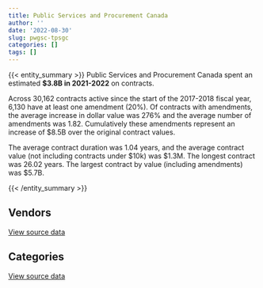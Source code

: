 ```yaml
---
title: Public Services and Procurement Canada
author: ''
date: '2022-08-30'
slug: pwgsc-tpsgc
categories: []
tags: []
---
```


<script src="/rmarkdown-libs/htmlwidgets/htmlwidgets.js"></script>
<link href="/rmarkdown-libs/datatables-css/datatables-crosstalk.css" rel="stylesheet" />
<script src="/rmarkdown-libs/datatables-binding/datatables.js"></script>
<script src="/rmarkdown-libs/jquery/jquery-3.6.0.min.js"></script>
<link href="/rmarkdown-libs/dt-core-bootstrap/css/dataTables.bootstrap.min.css" rel="stylesheet" />
<link href="/rmarkdown-libs/dt-core-bootstrap/css/dataTables.bootstrap.extra.css" rel="stylesheet" />
<script src="/rmarkdown-libs/dt-core-bootstrap/js/jquery.dataTables.min.js"></script>
<script src="/rmarkdown-libs/dt-core-bootstrap/js/dataTables.bootstrap.min.js"></script>
<link href="/rmarkdown-libs/crosstalk/css/crosstalk.min.css" rel="stylesheet" />
<script src="/rmarkdown-libs/crosstalk/js/crosstalk.min.js"></script>
<script src="/rmarkdown-libs/htmlwidgets/htmlwidgets.js"></script>
<link href="/rmarkdown-libs/datatables-css/datatables-crosstalk.css" rel="stylesheet" />
<script src="/rmarkdown-libs/datatables-binding/datatables.js"></script>
<script src="/rmarkdown-libs/jquery/jquery-3.6.0.min.js"></script>
<link href="/rmarkdown-libs/dt-core-bootstrap/css/dataTables.bootstrap.min.css" rel="stylesheet" />
<link href="/rmarkdown-libs/dt-core-bootstrap/css/dataTables.bootstrap.extra.css" rel="stylesheet" />
<script src="/rmarkdown-libs/dt-core-bootstrap/js/jquery.dataTables.min.js"></script>
<script src="/rmarkdown-libs/dt-core-bootstrap/js/dataTables.bootstrap.min.js"></script>
<link href="/rmarkdown-libs/crosstalk/css/crosstalk.min.css" rel="stylesheet" />
<script src="/rmarkdown-libs/crosstalk/js/crosstalk.min.js"></script>

{{< entity_summary >}}
Public Services and Procurement Canada spent an estimated **\$3.8B in 2021-2022** on contracts.

Across 30,162 contracts active since the start of the 2017-2018 fiscal year, 6,130 have at least one amendment (20%). Of contracts with amendments, the average increase in dollar value was 276% and the average number of amendments was 1.82. Cumulatively these amendments represent an increase of \$8.5B over the original contract values.

The average contract duration was 1.04 years, and the average contract value (not including contracts under \$10k) was \$1.3M. The longest contract was 26.02 years. The largest contract by value (including amendments) was \$5.7B.

{{< /entity_summary >}}

## Vendors

<div id="htmlwidget-1" style="width:100%;height:auto;" class="datatables html-widget"></div>
<script type="application/json" data-for="htmlwidget-1">{"x":{"style":"bootstrap","filter":"none","vertical":false,"data":[["<a href=\"/vendors/10647802_canada/\">10647802 CANADA<\/a>","<a href=\"/vendors/1320376_ontario/\">1320376 ONTARIO<\/a>","<a href=\"/vendors/1x1_architecture/\">1X1 ARCHITECTURE<\/a>","<a href=\"/vendors/2220742_ontario/\">2220742 ONTARIO<\/a>","<a href=\"/vendors/3469051_canada/\">3469051 CANADA<\/a>","<a href=\"/vendors/3d_datacomm/\">3D DATACOMM<\/a>","<a href=\"/vendors/4083261_canada/\">4083261 CANADA<\/a>","<a href=\"/vendors/4plan_consulting/\">4PLAN CONSULTING<\/a>","<a href=\"/vendors/529040_ontario_and_880382/\">529040 ONTARIO AND 880382<\/a>","<a href=\"/vendors/6834973_canada/\">6834973 CANADA<\/a>","<a href=\"/vendors/7305516_canada/\">7305516 CANADA<\/a>","<a href=\"/vendors/736902_ontario/\">736902 ONTARIO<\/a>","<a href=\"/vendors/73719_newfoundland_labrador/\">73719 NEWFOUNDLAND LABRADOR<\/a>","<a href=\"/vendors/851791_nwt/\">851791 NWT<\/a>","<a href=\"/vendors/9006_9311_quebec/\">9006 9311 QUEBEC<\/a>","<a href=\"/vendors/9168516_canada/\">9168516 CANADA<\/a>","<a href=\"/vendors/9275_0181_quebec/\">9275 0181 QUEBEC<\/a>","<a href=\"/vendors/a_c_l_construction/\">A C L CONSTRUCTION<\/a>","<a href=\"/vendors/a_hundred_answers/\">A HUNDRED ANSWERS<\/a>","<a href=\"/vendors/abb/\">ABB<\/a>","<a href=\"/vendors/abco_maintenance_systems/\">ABCO MAINTENANCE SYSTEMS<\/a>","<a href=\"/vendors/acadian_dredging/\">ACADIAN DREDGING<\/a>","<a href=\"/vendors/acart_communications/\">ACART COMMUNICATIONS<\/a>","<a href=\"/vendors/accenture/\">ACCENTURE<\/a>","<a href=\"/vendors/acklands_grainger/\">ACKLANDS GRAINGER<\/a>","<a href=\"/vendors/acme_future_security_controls/\">ACME FUTURE SECURITY CONTROLS<\/a>","<a href=\"/vendors/acosys_consulting_services/\">ACOSYS CONSULTING SERVICES<\/a>","<a href=\"/vendors/action_personnel_of_ottawa_hull/\">ACTION PERSONNEL OF OTTAWA HULL<\/a>","<a href=\"/vendors/adga_group/\">ADGA GROUP<\/a>","<a href=\"/vendors/adp_canada/\">ADP CANADA<\/a>","<a href=\"/vendors/advanced_business_interiors/\">ADVANCED BUSINESS INTERIORS<\/a>","<a href=\"/vendors/advanced_chippewa_technologies/\">ADVANCED CHIPPEWA TECHNOLOGIES<\/a>","<a href=\"/vendors/aecom/\">AECOM<\/a>","<a href=\"/vendors/afc_industries/\">AFC INDUSTRIES<\/a>","<a href=\"/vendors/afn_engineering/\">AFN ENGINEERING<\/a>","<a href=\"/vendors/ainsworth/\">AINSWORTH<\/a>","<a href=\"/vendors/air_inuit/\">AIR INUIT<\/a>","<a href=\"/vendors/air_tindi/\">AIR TINDI<\/a>","<a href=\"/vendors/alcaide_webster_architects/\">ALCAIDE WEBSTER ARCHITECTS<\/a>","<a href=\"/vendors/alliance_energy/\">ALLIANCE ENERGY<\/a>","<a href=\"/vendors/alliance_engineering_construction/\">ALLIANCE ENGINEERING CONSTRUCTION<\/a>","<a href=\"/vendors/allied_paving/\">ALLIED PAVING<\/a>","<a href=\"/vendors/als_canada/\">ALS CANADA<\/a>","<a href=\"/vendors/altis_human_resources/\">ALTIS HUMAN RESOURCES<\/a>","<a href=\"/vendors/alva_construction/\">ALVA CONSTRUCTION<\/a>","<a href=\"/vendors/amec_foster_wheeler_americas/\">AMEC FOSTER WHEELER AMERICAS<\/a>","<a href=\"/vendors/ameresco_canada/\">AMERESCO CANADA<\/a>","<a href=\"/vendors/amex_bank_of_canada/\">AMEX BANK OF CANADA<\/a>","<a href=\"/vendors/anchor_qea/\">ANCHOR QEA<\/a>","<a href=\"/vendors/anixter/\">ANIXTER<\/a>","<a href=\"/vendors/aon_reed_stenhouse/\">AON REED STENHOUSE<\/a>","<a href=\"/vendors/applied_electonics/\">APPLIED ELECTONICS<\/a>","<a href=\"/vendors/arcadis_canada/\">ARCADIS CANADA<\/a>","<a href=\"/vendors/architecture_49/\">ARCHITECTURE 49<\/a>","<a href=\"/vendors/architecture_evoq/\">ARCHITECTURE EVOQ<\/a>","<a href=\"/vendors/arctic_canada_construction/\">ARCTIC CANADA CONSTRUCTION<\/a>","<a href=\"/vendors/ari_financial_services/\">ARI FINANCIAL SERVICES<\/a>","<a href=\"/vendors/artemp_personnel_services/\">ARTEMP PERSONNEL SERVICES<\/a>","<a href=\"/vendors/asbex/\">ASBEX<\/a>","<a href=\"/vendors/asokan_business_interiors/\">ASOKAN BUSINESS INTERIORS<\/a>","<a href=\"/vendors/associated_engineering/\">ASSOCIATED ENGINEERING<\/a>","<a href=\"/vendors/atco/\">ATCO<\/a>","<a href=\"/vendors/atlantic_business_interiors/\">ATLANTIC BUSINESS INTERIORS<\/a>","<a href=\"/vendors/atlantic_road_construction_and_paving/\">ATLANTIC ROAD CONSTRUCTION AND PAVING<\/a>","<a href=\"/vendors/atlantic_towing/\">ATLANTIC TOWING<\/a>","<a href=\"/vendors/atlantica_mechanical_contractors/\">ATLANTICA MECHANICAL CONTRACTORS<\/a>","<a href=\"/vendors/atwill_morin/\">ATWILL MORIN<\/a>","<a href=\"/vendors/av_tech/\">AV TECH<\/a>","<a href=\"/vendors/avi_spl_canada/\">AVI SPL CANADA<\/a>","<a href=\"/vendors/avondale_construction/\">AVONDALE CONSTRUCTION<\/a>","<a href=\"/vendors/azimuth_consulting_group/\">AZIMUTH CONSULTING GROUP<\/a>","<a href=\"/vendors/b_r_enterprises/\">B R ENTERPRISES<\/a>","<a href=\"/vendors/b_t_l_construction/\">B T L CONSTRUCTION<\/a>","<a href=\"/vendors/baja_construction_canada/\">BAJA CONSTRUCTION CANADA<\/a>","<a href=\"/vendors/balodis/\">BALODIS<\/a>","<a href=\"/vendors/banctec_canada/\">BANCTEC CANADA<\/a>","<a href=\"/vendors/bargreen_ellingson/\">BARGREEN ELLINGSON<\/a>","<a href=\"/vendors/bay_construction_management/\">BAY CONSTRUCTION MANAGEMENT<\/a>","<a href=\"/vendors/bayshore_healthcare/\">BAYSHORE HEALTHCARE<\/a>","<a href=\"/vendors/bdo_canada/\">BDO CANADA<\/a>","<a href=\"/vendors/bell_and_howell_canada/\">BELL AND HOWELL CANADA<\/a>","<a href=\"/vendors/bell_canada/\">BELL CANADA<\/a>","<a href=\"/vendors/bergevin_electrical_contracting/\">BERGEVIN ELECTRICAL CONTRACTING<\/a>","<a href=\"/vendors/bervin_construction/\">BERVIN CONSTRUCTION<\/a>","<a href=\"/vendors/best_service_pros/\">BEST SERVICE PROS<\/a>","<a href=\"/vendors/bgla/\">BGLA<\/a>","<a href=\"/vendors/bird_construction_company/\">BIRD CONSTRUCTION COMPANY<\/a>","<a href=\"/vendors/bisson_fortin_architecture/\">BISSON FORTIN ARCHITECTURE<\/a>","<a href=\"/vendors/black_mcdonald/\">BLACK MCDONALD<\/a>","<a href=\"/vendors/blackberry/\">BLACKBERRY<\/a>","<a href=\"/vendors/bluedot/\">BLUEDOT<\/a>","<a href=\"/vendors/blumetric_environmental/\">BLUMETRIC ENVIRONMENTAL<\/a>","<a href=\"/vendors/boless/\">BOLESS<\/a>","<a href=\"/vendors/bouthillette_parizeau/\">BOUTHILLETTE PARIZEAU<\/a>","<a href=\"/vendors/boyd_moving_storage/\">BOYD MOVING STORAGE<\/a>","<a href=\"/vendors/brandt_tractor/\">BRANDT TRACTOR<\/a>","<a href=\"/vendors/brawn_construction/\">BRAWN CONSTRUCTION<\/a>","<a href=\"/vendors/briquetal/\">BRIQUETAL<\/a>","<a href=\"/vendors/britton_electrique/\">BRITTON ELECTRIQUE<\/a>","<a href=\"/vendors/brookfield_asset_management/\">BROOKFIELD ASSET MANAGEMENT<\/a>","<a href=\"/vendors/brookfield_global_integrated_solutions/\">BROOKFIELD GLOBAL INTEGRATED SOLUTIONS<\/a>","<a href=\"/vendors/budgell_s_equipment_rentals/\">BUDGELL S EQUIPMENT RENTALS<\/a>","<a href=\"/vendors/bureau_veritas/\">BUREAU VERITAS<\/a>","<a href=\"/vendors/buttcon/\">BUTTCON<\/a>","<a href=\"/vendors/ca/\">CA<\/a>","<a href=\"/vendors/cae/\">CAE<\/a>","<a href=\"/vendors/calian/\">CALIAN<\/a>","<a href=\"/vendors/caltrio_company/\">CALTRIO COMPANY<\/a>","<a href=\"/vendors/campbell_scientific_canada/\">CAMPBELL SCIENTIFIC CANADA<\/a>","<a href=\"/vendors/can_am_platforms_construction/\">CAN AM PLATFORMS CONSTRUCTION<\/a>","<a href=\"/vendors/canada_post/\">CANADA POST<\/a>","<a href=\"/vendors/canadian_corps_of_commissionaires/\">CANADIAN CORPS OF COMMISSIONAIRES<\/a>","<a href=\"/vendors/canadian_helicopters/\">CANADIAN HELICOPTERS<\/a>","<a href=\"/vendors/canadian_leaseback/\">CANADIAN LEASEBACK<\/a>","<a href=\"/vendors/canadian_standards_association/\">CANADIAN STANDARDS ASSOCIATION<\/a>","<a href=\"/vendors/canadyne_technologies/\">CANADYNE TECHNOLOGIES<\/a>","<a href=\"/vendors/canmec/\">CANMEC<\/a>","<a href=\"/vendors/canon/\">CANON<\/a>","<a href=\"/vendors/cansel_survey_equipment/\">CANSEL SURVEY EQUIPMENT<\/a>","<a href=\"/vendors/carahsoft_technology/\">CARAHSOFT TECHNOLOGY<\/a>","<a href=\"/vendors/carleton_electric/\">CARLETON ELECTRIC<\/a>","<a href=\"/vendors/carleton_university/\">CARLETON UNIVERSITY<\/a>","<a href=\"/vendors/carmichael_engineering/\">CARMICHAEL ENGINEERING<\/a>","<a href=\"/vendors/cbci_telecom/\">CBCI TELECOM<\/a>","<a href=\"/vendors/cbcl/\">CBCL<\/a>","<a href=\"/vendors/cbre/\">CBRE<\/a>","<a href=\"/vendors/ccr_construction/\">CCR CONSTRUCTION<\/a>","<a href=\"/vendors/cdw_canada/\">CDW CANADA<\/a>","<a href=\"/vendors/celeb_construction/\">CELEB CONSTRUCTION<\/a>","<a href=\"/vendors/cgi/\">CGI<\/a>","<a href=\"/vendors/ch2m_hill_canada/\">CH2M HILL CANADA<\/a>","<a href=\"/vendors/chandos_construction/\">CHANDOS CONSTRUCTION<\/a>","<a href=\"/vendors/charron_human_resources/\">CHARRON HUMAN RESOURCES<\/a>","<a href=\"/vendors/chubb_edwards/\">CHUBB EDWARDS<\/a>","<a href=\"/vendors/cima/\">CIMA<\/a>","<a href=\"/vendors/cision_canada/\">CISION CANADA<\/a>","<a href=\"/vendors/cistel_technology/\">CISTEL TECHNOLOGY<\/a>","<a href=\"/vendors/cleanmatters_janitorial_services/\">CLEANMATTERS JANITORIAL SERVICES<\/a>","<a href=\"/vendors/clearwater_structures/\">CLEARWATER STRUCTURES<\/a>","<a href=\"/vendors/closereach/\">CLOSEREACH<\/a>","<a href=\"/vendors/coady_construction_excavating/\">COADY CONSTRUCTION EXCAVATING<\/a>","<a href=\"/vendors/coastal_restoration_masonry/\">COASTAL RESTORATION MASONRY<\/a>","<a href=\"/vendors/cofomo/\">COFOMO<\/a>","<a href=\"/vendors/colliers_project_leaders/\">COLLIERS PROJECT LEADERS<\/a>","<a href=\"/vendors/compagnie_amplexor_canada/\">COMPAGNIE AMPLEXOR CANADA<\/a>","<a href=\"/vendors/compucom_canada/\">COMPUCOM CANADA<\/a>","<a href=\"/vendors/computershare_investor_services/\">COMPUTERSHARE INVESTOR SERVICES<\/a>","<a href=\"/vendors/con_pro_industries_canada/\">CON PRO INDUSTRIES CANADA<\/a>","<a href=\"/vendors/conexsys/\">CONEXSYS<\/a>","<a href=\"/vendors/conoscenti_technologies/\">CONOSCENTI TECHNOLOGIES<\/a>","<a href=\"/vendors/construction_blanchard_et/\">CONSTRUCTION BLANCHARD ET<\/a>","<a href=\"/vendors/construction_bugere/\">CONSTRUCTION BUGERE<\/a>","<a href=\"/vendors/construction_cote_fils/\">CONSTRUCTION COTE FILS<\/a>","<a href=\"/vendors/construction_cybco/\">CONSTRUCTION CYBCO<\/a>","<a href=\"/vendors/construction_demathieu_bard/\">CONSTRUCTION DEMATHIEU BARD<\/a>","<a href=\"/vendors/construction_deric/\">CONSTRUCTION DERIC<\/a>","<a href=\"/vendors/construction_simdev/\">CONSTRUCTION SIMDEV<\/a>","<a href=\"/vendors/construction_socam/\">CONSTRUCTION SOCAM<\/a>","<a href=\"/vendors/constructions_bsl/\">CONSTRUCTIONS BSL<\/a>","<a href=\"/vendors/contract_community/\">CONTRACT COMMUNITY<\/a>","<a href=\"/vendors/convergint_technologies/\">CONVERGINT TECHNOLOGIES<\/a>","<a href=\"/vendors/coradix_technology_consulting/\">CORADIX TECHNOLOGY CONSULTING<\/a>","<a href=\"/vendors/cossette_communications/\">COSSETTE COMMUNICATIONS<\/a>","<a href=\"/vendors/cougar_engineering_construction/\">COUGAR ENGINEERING CONSTRUCTION<\/a>","<a href=\"/vendors/cowi_north_america/\">COWI NORTH AMERICA<\/a>","<a href=\"/vendors/crandall_engineering/\">CRANDALL ENGINEERING<\/a>","<a href=\"/vendors/cruickshank_construction/\">CRUICKSHANK CONSTRUCTION<\/a>","<a href=\"/vendors/csdc_systems/\">CSDC SYSTEMS<\/a>","<a href=\"/vendors/cummins_canada/\">CUMMINS CANADA<\/a>","<a href=\"/vendors/cymi_canada/\">CYMI CANADA<\/a>","<a href=\"/vendors/d_doyle_installations/\">D DOYLE INSTALLATIONS<\/a>","<a href=\"/vendors/d_f_s/\">D F S<\/a>","<a href=\"/vendors/dasco_equipment/\">DASCO EQUIPMENT<\/a>","<a href=\"/vendors/david_s_laflamme_construction/\">DAVID S LAFLAMME CONSTRUCTION<\/a>","<a href=\"/vendors/de_angelis_construction/\">DE ANGELIS CONSTRUCTION<\/a>","<a href=\"/vendors/dean_construction_company/\">DEAN CONSTRUCTION COMPANY<\/a>","<a href=\"/vendors/defran/\">DEFRAN<\/a>","<a href=\"/vendors/delco_automation/\">DELCO AUTOMATION<\/a>","<a href=\"/vendors/dell_computer/\">DELL COMPUTER<\/a>","<a href=\"/vendors/deloitte_and_touche/\">DELOITTE AND TOUCHE<\/a>","<a href=\"/vendors/devlin_construction/\">DEVLIN CONSTRUCTION<\/a>","<a href=\"/vendors/dew_engineering/\">DEW ENGINEERING<\/a>","<a href=\"/vendors/dexter_construction/\">DEXTER CONSTRUCTION<\/a>","<a href=\"/vendors/dexterra/\">DEXTERRA<\/a>","<a href=\"/vendors/diamond_and_schmitt_architects/\">DIAMOND AND SCHMITT ARCHITECTS<\/a>","<a href=\"/vendors/dillon_consulting/\">DILLON CONSULTING<\/a>","<a href=\"/vendors/donna_cona/\">DONNA CONA<\/a>","<a href=\"/vendors/dragage_im/\">DRAGAGE IM<\/a>","<a href=\"/vendors/dragage_ocean_dsm/\">DRAGAGE OCEAN DSM<\/a>","<a href=\"/vendors/dss_marine/\">DSS MARINE<\/a>","<a href=\"/vendors/dst_consulting_engineers/\">DST CONSULTING ENGINEERS<\/a>","<a href=\"/vendors/dwp_solutions/\">DWP SOLUTIONS<\/a>","<a href=\"/vendors/dxb_project_management/\">DXB PROJECT MANAGEMENT<\/a>","<a href=\"/vendors/dynamic_construction/\">DYNAMIC CONSTRUCTION<\/a>","<a href=\"/vendors/e_d_brunet_et_associes_canada/\">E D BRUNET ET ASSOCIES CANADA<\/a>","<a href=\"/vendors/eastpoint_engineering/\">EASTPOINT ENGINEERING<\/a>","<a href=\"/vendors/eberhard_von_huene_associates/\">EBERHARD VON HUENE ASSOCIATES<\/a>","<a href=\"/vendors/ebsco_canada/\">EBSCO CANADA<\/a>","<a href=\"/vendors/eclipsys_solutions/\">ECLIPSYS SOLUTIONS<\/a>","<a href=\"/vendors/eco_technologies/\">ECO TECHNOLOGIES<\/a>","<a href=\"/vendors/ecole_de_langues_abce/\">ECOLE DE LANGUES ABCE<\/a>","<a href=\"/vendors/ecole_de_langues_la_cite/\">ECOLE DE LANGUES LA CITE<\/a>","<a href=\"/vendors/edward_collins_contracting/\">EDWARD COLLINS CONTRACTING<\/a>","<a href=\"/vendors/eiffage_innovative_canada/\">EIFFAGE INNOVATIVE CANADA<\/a>","<a href=\"/vendors/ekos_research_associates/\">EKOS RESEARCH ASSOCIATES<\/a>","<a href=\"/vendors/ellisdon/\">ELLISDON<\/a>","<a href=\"/vendors/emcon_services/\">EMCON SERVICES<\/a>","<a href=\"/vendors/emil_anderson_construction/\">EMIL ANDERSON CONSTRUCTION<\/a>","<a href=\"/vendors/emmons_mitchell_construction/\">EMMONS MITCHELL CONSTRUCTION<\/a>","<a href=\"/vendors/englobe/\">ENGLOBE<\/a>","<a href=\"/vendors/entreprise_de_construction_t_e_q/\">ENTREPRISE DE CONSTRUCTION T E Q<\/a>","<a href=\"/vendors/entrust/\">ENTRUST<\/a>","<a href=\"/vendors/ernst_young/\">ERNST YOUNG<\/a>","<a href=\"/vendors/esri/\">ESRI<\/a>","<a href=\"/vendors/eurovia_quebec_construction/\">EUROVIA QUEBEC CONSTRUCTION<\/a>","<a href=\"/vendors/evaluation_personnel_selection/\">EVALUATION PERSONNEL SELECTION<\/a>","<a href=\"/vendors/everest_construction_management/\">EVEREST CONSTRUCTION MANAGEMENT<\/a>","<a href=\"/vendors/evripos_janitorial_services/\">EVRIPOS JANITORIAL SERVICES<\/a>","<a href=\"/vendors/exact_legal_translations/\">EXACT LEGAL TRANSLATIONS<\/a>","<a href=\"/vendors/excavation_loiselle/\">EXCAVATION LOISELLE<\/a>","<a href=\"/vendors/excavation_rene_st_pierre_eng/\">EXCAVATION RENE ST PIERRE ENG<\/a>","<a href=\"/vendors/excel_human_resources/\">EXCEL HUMAN RESOURCES<\/a>","<a href=\"/vendors/exp_services/\">EXP SERVICES<\/a>","<a href=\"/vendors/facca/\">FACCA<\/a>","<a href=\"/vendors/factiva/\">FACTIVA<\/a>","<a href=\"/vendors/farmer_construction/\">FARMER CONSTRUCTION<\/a>","<a href=\"/vendors/fast_forward_french/\">FAST FORWARD FRENCH<\/a>","<a href=\"/vendors/fast_track_staffing/\">FAST TRACK STAFFING<\/a>","<a href=\"/vendors/fca_canada/\">FCA CANADA<\/a>","<a href=\"/vendors/felix_technology/\">FELIX TECHNOLOGY<\/a>","<a href=\"/vendors/fidelity_engineering_construction/\">FIDELITY ENGINEERING CONSTRUCTION<\/a>","<a href=\"/vendors/finning_international/\">FINNING INTERNATIONAL<\/a>","<a href=\"/vendors/floyd_s_construction/\">FLOYD S CONSTRUCTION<\/a>","<a href=\"/vendors/flynn_canada/\">FLYNN CANADA<\/a>","<a href=\"/vendors/fmc_professionals/\">FMC PROFESSIONALS<\/a>","<a href=\"/vendors/ford_motor_company/\">FORD MOTOR COMPANY<\/a>","<a href=\"/vendors/forrester_research/\">FORRESTER RESEARCH<\/a>","<a href=\"/vendors/fournier_construction_industrielle/\">FOURNIER CONSTRUCTION INDUSTRIELLE<\/a>","<a href=\"/vendors/francis_canada_truck_centre/\">FRANCIS CANADA TRUCK CENTRE<\/a>","<a href=\"/vendors/fraser_river_pile_dredge/\">FRASER RIVER PILE DREDGE<\/a>","<a href=\"/vendors/fundy_contractors/\">FUNDY CONTRACTORS<\/a>","<a href=\"/vendors/fvb_energy/\">FVB ENERGY<\/a>","<a href=\"/vendors/g_bird_holdings/\">G BIRD HOLDINGS<\/a>","<a href=\"/vendors/gabriela_oliveira/\">GABRIELA OLIVEIRA<\/a>","<a href=\"/vendors/gap_wireless/\">GAP WIRELESS<\/a>","<a href=\"/vendors/gartner/\">GARTNER<\/a>","<a href=\"/vendors/gat_intl_localization_services/\">GAT INTL LOCALIZATION SERVICES<\/a>","<a href=\"/vendors/gatestone/\">GATESTONE<\/a>","<a href=\"/vendors/gateway_mechanical_services/\">GATEWAY MECHANICAL SERVICES<\/a>","<a href=\"/vendors/gaudette_s_transit_mix/\">GAUDETTE S TRANSIT MIX<\/a>","<a href=\"/vendors/gdi_services/\">GDI SERVICES<\/a>","<a href=\"/vendors/gemma_property_services/\">GEMMA PROPERTY SERVICES<\/a>","<a href=\"/vendors/gemtec/\">GEMTEC<\/a>","<a href=\"/vendors/general_dynamics/\">GENERAL DYNAMICS<\/a>","<a href=\"/vendors/general_motors/\">GENERAL MOTORS<\/a>","<a href=\"/vendors/genesis_integration/\">GENESIS INTEGRATION<\/a>","<a href=\"/vendors/geospectrum_technologies/\">GEOSPECTRUM TECHNOLOGIES<\/a>","<a href=\"/vendors/gfl_environmental/\">GFL ENVIRONMENTAL<\/a>","<a href=\"/vendors/ghd/\">GHD<\/a>","<a href=\"/vendors/global_knowledge/\">GLOBAL KNOWLEDGE<\/a>","<a href=\"/vendors/global_total_office/\">GLOBAL TOTAL OFFICE<\/a>","<a href=\"/vendors/global_upholstery/\">GLOBAL UPHOLSTERY<\/a>","<a href=\"/vendors/gm_developpement/\">GM DEVELOPPEMENT<\/a>","<a href=\"/vendors/golder_associates/\">GOLDER ASSOCIATES<\/a>","<a href=\"/vendors/goss_gilroy/\">GOSS GILROY<\/a>","<a href=\"/vendors/graham_construction/\">GRAHAM CONSTRUCTION<\/a>","<a href=\"/vendors/grand_toy/\">GRAND TOY<\/a>","<a href=\"/vendors/granite_management/\">GRANITE MANAGEMENT<\/a>","<a href=\"/vendors/graybridge_international_consulting/\">GRAYBRIDGE INTERNATIONAL CONSULTING<\/a>","<a href=\"/vendors/grc_architects/\">GRC ARCHITECTS<\/a>","<a href=\"/vendors/green_timbers_partnership/\">GREEN TIMBERS PARTNERSHIP<\/a>","<a href=\"/vendors/greendale_resources/\">GREENDALE RESOURCES<\/a>","<a href=\"/vendors/greenfield_construction/\">GREENFIELD CONSTRUCTION<\/a>","<a href=\"/vendors/grey_rock_services/\">GREY ROCK SERVICES<\/a>","<a href=\"/vendors/griffin_engineered_systems/\">GRIFFIN ENGINEERED SYSTEMS<\/a>","<a href=\"/vendors/gw_realty/\">GW REALTY<\/a>","<a href=\"/vendors/hamel_construction/\">HAMEL CONSTRUCTION<\/a>","<a href=\"/vendors/haskoning_uk/\">HASKONING UK<\/a>","<a href=\"/vendors/hatch/\">HATCH<\/a>","<a href=\"/vendors/haworth/\">HAWORTH<\/a>","<a href=\"/vendors/hemmera_envirochem/\">HEMMERA ENVIROCHEM<\/a>","<a href=\"/vendors/hercules_slr/\">HERCULES SLR<\/a>","<a href=\"/vendors/hewlett_packard/\">HEWLETT PACKARD<\/a>","<a href=\"/vendors/highlands_fuel_delivery/\">HIGHLANDS FUEL DELIVERY<\/a>","<a href=\"/vendors/hike_metal_products/\">HIKE METAL PRODUCTS<\/a>","<a href=\"/vendors/hitrac/\">HITRAC<\/a>","<a href=\"/vendors/honeywell/\">HONEYWELL<\/a>","<a href=\"/vendors/horizant/\">HORIZANT<\/a>","<a href=\"/vendors/houle_electric/\">HOULE ELECTRIC<\/a>","<a href=\"/vendors/hypertec/\">HYPERTEC<\/a>","<a href=\"/vendors/ibi_group_architects_canada/\">IBI GROUP ARCHITECTS CANADA<\/a>","<a href=\"/vendors/ibiska_telecom/\">IBISKA TELECOM<\/a>","<a href=\"/vendors/ibm_canada/\">IBM CANADA<\/a>","<a href=\"/vendors/ifathom/\">IFATHOM<\/a>","<a href=\"/vendors/imperial_cleaners/\">IMPERIAL CLEANERS<\/a>","<a href=\"/vendors/imperial_oil/\">IMPERIAL OIL<\/a>","<a href=\"/vendors/industra_construction/\">INDUSTRA CONSTRUCTION<\/a>","<a href=\"/vendors/info_tech_research_group/\">INFO TECH RESEARCH GROUP<\/a>","<a href=\"/vendors/infosys/\">INFOSYS<\/a>","<a href=\"/vendors/insa/\">INSA<\/a>","<a href=\"/vendors/integra_networks/\">INTEGRA NETWORKS<\/a>","<a href=\"/vendors/integrated_distribution_systems/\">INTEGRATED DISTRIBUTION SYSTEMS<\/a>","<a href=\"/vendors/interactive_audio_visual/\">INTERACTIVE AUDIO VISUAL<\/a>","<a href=\"/vendors/international_safety_research/\">INTERNATIONAL SAFETY RESEARCH<\/a>","<a href=\"/vendors/interoute_construction/\">INTEROUTE CONSTRUCTION<\/a>","<a href=\"/vendors/interworks_contracting/\">INTERWORKS CONTRACTING<\/a>","<a href=\"/vendors/ipsos/\">IPSOS<\/a>","<a href=\"/vendors/ipss/\">IPSS<\/a>","<a href=\"/vendors/iron_mountain/\">IRON MOUNTAIN<\/a>","<a href=\"/vendors/irving_shipbuilding/\">IRVING SHIPBUILDING<\/a>","<a href=\"/vendors/it_net_consultants/\">IT NET CONSULTANTS<\/a>","<a href=\"/vendors/itex/\">ITEX<\/a>","<a href=\"/vendors/iwc_excavation/\">IWC EXCAVATION<\/a>","<a href=\"/vendors/j_1_contracting/\">J 1 CONTRACTING<\/a>","<a href=\"/vendors/j_d_g_construction_management/\">J D G CONSTRUCTION MANAGEMENT<\/a>","<a href=\"/vendors/j_e_enterprises/\">J E ENTERPRISES<\/a>","<a href=\"/vendors/j_j_lepera_infrastructures/\">J J LEPERA INFRASTRUCTURES<\/a>","<a href=\"/vendors/j_l_richards_associates/\">J L RICHARDS ASSOCIATES<\/a>","<a href=\"/vendors/j_m_j_holdings/\">J M J HOLDINGS<\/a>","<a href=\"/vendors/j_n_a_leblanc_electrique/\">J N A LEBLANC ELECTRIQUE<\/a>","<a href=\"/vendors/j_p_gravel_construction/\">J P GRAVEL CONSTRUCTION<\/a>","<a href=\"/vendors/j_w_lindsay_enterprises/\">J W LINDSAY ENTERPRISES<\/a>","<a href=\"/vendors/jasco_applied_sciences_canada/\">JASCO APPLIED SCIENCES CANADA<\/a>","<a href=\"/vendors/jim_pattison_industries/\">JIM PATTISON INDUSTRIES<\/a>","<a href=\"/vendors/johnson_controls_canada/\">JOHNSON CONTROLS CANADA<\/a>","<a href=\"/vendors/joneljim_concrete_construction/\">JONELJIM CONCRETE CONSTRUCTION<\/a>","<a href=\"/vendors/jones_lang_lasalle/\">JONES LANG LASALLE<\/a>","<a href=\"/vendors/jp2g_consultants/\">JP2G CONSULTANTS<\/a>","<a href=\"/vendors/jumec_construction/\">JUMEC CONSTRUCTION<\/a>","<a href=\"/vendors/k_c_e_construction/\">K C E CONSTRUCTION<\/a>","<a href=\"/vendors/kaniyasihk_culture_camps/\">KANIYASIHK CULTURE CAMPS<\/a>","<a href=\"/vendors/kasian_architecture_interior_design/\">KASIAN ARCHITECTURE INTERIOR DESIGN<\/a>","<a href=\"/vendors/kenn_borek_air/\">KENN BOREK AIR<\/a>","<a href=\"/vendors/ketza_pacific_construction/\">KETZA PACIFIC CONSTRUCTION<\/a>","<a href=\"/vendors/keystone_environmental/\">KEYSTONE ENVIRONMENTAL<\/a>","<a href=\"/vendors/kfn_enterprises_partnership/\">KFN ENTERPRISES PARTNERSHIP<\/a>","<a href=\"/vendors/kinetic_construction/\">KINETIC CONSTRUCTION<\/a>","<a href=\"/vendors/king_hoe_excavating/\">KING HOE EXCAVATING<\/a>","<a href=\"/vendors/kone/\">KONE<\/a>","<a href=\"/vendors/konica_minolta_business_solutions/\">KONICA MINOLTA BUSINESS SOLUTIONS<\/a>","<a href=\"/vendors/kontzamanis_graumann_smith/\">KONTZAMANIS GRAUMANN SMITH<\/a>","<a href=\"/vendors/kpmg/\">KPMG<\/a>","<a href=\"/vendors/kudlik_construction/\">KUDLIK CONSTRUCTION<\/a>","<a href=\"/vendors/kwc_architects/\">KWC ARCHITECTS<\/a>","<a href=\"/vendors/l_a_hebert/\">L A HEBERT<\/a>","<a href=\"/vendors/l_breau_and_sons/\">L BREAU AND SONS<\/a>","<a href=\"/vendors/l_d_watson_e_s_macewen_allan/\">L D WATSON E S MACEWEN ALLAN<\/a>","<a href=\"/vendors/l_w_dennis_contracting/\">L W DENNIS CONTRACTING<\/a>","<a href=\"/vendors/l3harris/\">L3HARRIS<\/a>","<a href=\"/vendors/landco_construction/\">LANDCO CONSTRUCTION<\/a>","<a href=\"/vendors/landform_civil_infrastructures/\">LANDFORM CIVIL INFRASTRUCTURES<\/a>","<a href=\"/vendors/language_research_development_group/\">LANGUAGE RESEARCH DEVELOPMENT GROUP<\/a>","<a href=\"/vendors/lannick_contract_solutions/\">LANNICK CONTRACT SOLUTIONS<\/a>","<a href=\"/vendors/lansdowne_technologies/\">LANSDOWNE TECHNOLOGIES<\/a>","<a href=\"/vendors/laporte_experts_conseils/\">LAPORTE EXPERTS CONSEILS<\/a>","<a href=\"/vendors/le_groupe_drumco_construction/\">LE GROUPE DRUMCO CONSTRUCTION<\/a>","<a href=\"/vendors/lec_engineering_contracting/\">LEC ENGINEERING CONTRACTING<\/a>","<a href=\"/vendors/ledcor_construction/\">LEDCOR CONSTRUCTION<\/a>","<a href=\"/vendors/lemay/\">LEMAY<\/a>","<a href=\"/vendors/leo_pisces_services_group/\">LEO PISCES SERVICES GROUP<\/a>","<a href=\"/vendors/les_constructions_beland/\">LES CONSTRUCTIONS BELAND<\/a>","<a href=\"/vendors/les_constructions_binet/\">LES CONSTRUCTIONS BINET<\/a>","<a href=\"/vendors/les_constructions_des_iles/\">LES CONSTRUCTIONS DES ILES<\/a>","<a href=\"/vendors/les_entreprises_p_e_c/\">LES ENTREPRISES P E C<\/a>","<a href=\"/vendors/les_equipements_claude_pedneault/\">LES EQUIPEMENTS CLAUDE PEDNEAULT<\/a>","<a href=\"/vendors/les_installations_electriques/\">LES INSTALLATIONS ELECTRIQUES<\/a>","<a href=\"/vendors/les_traducteurs_reunis/\">LES TRADUCTEURS REUNIS<\/a>","<a href=\"/vendors/les_traductions_tessier/\">LES TRADUCTIONS TESSIER<\/a>","<a href=\"/vendors/leslie_benn_contracting/\">LESLIE BENN CONTRACTING<\/a>","<a href=\"/vendors/levitt_safety/\">LEVITT SAFETY<\/a>","<a href=\"/vendors/lexisnexis_canada/\">LEXISNEXIS CANADA<\/a>","<a href=\"/vendors/linovati/\">LINOVATI<\/a>","<a href=\"/vendors/lionbridge/\">LIONBRIDGE<\/a>","<a href=\"/vendors/louis_w_bray_construction/\">LOUIS W BRAY CONSTRUCTION<\/a>","<a href=\"/vendors/lumina_it/\">LUMINA IT<\/a>","<a href=\"/vendors/luxton_construction/\">LUXTON CONSTRUCTION<\/a>","<a href=\"/vendors/m_d_steele_construction/\">M D STEELE CONSTRUCTION<\/a>","<a href=\"/vendors/m_r_engineering/\">M R ENGINEERING<\/a>","<a href=\"/vendors/m_sullivan_son/\">M SULLIVAN SON<\/a>","<a href=\"/vendors/macewen_petroleum/\">MACEWEN PETROLEUM<\/a>","<a href=\"/vendors/maconnerie_dynamique/\">MACONNERIE DYNAMIQUE<\/a>","<a href=\"/vendors/manulife/\">MANULIFE<\/a>","<a href=\"/vendors/maple_reinders_constructors/\">MAPLE REINDERS CONSTRUCTORS<\/a>","<a href=\"/vendors/maplesoft_consulting/\">MAPLESOFT CONSULTING<\/a>","<a href=\"/vendors/marine_contractors/\">MARINE CONTRACTORS<\/a>","<a href=\"/vendors/maritime_fence/\">MARITIME FENCE<\/a>","<a href=\"/vendors/maritime_fuels/\">MARITIME FUELS<\/a>","<a href=\"/vendors/marrbeck_construction/\">MARRBECK CONSTRUCTION<\/a>","<a href=\"/vendors/martech_electrical_systems/\">MARTECH ELECTRICAL SYSTEMS<\/a>","<a href=\"/vendors/masontech/\">MASONTECH<\/a>","<a href=\"/vendors/matcon_environmental/\">MATCON ENVIRONMENTAL<\/a>","<a href=\"/vendors/maxim_2000/\">MAXIM 2000<\/a>","<a href=\"/vendors/maxsys_staffing_and_consulting/\">MAXSYS STAFFING AND CONSULTING<\/a>","<a href=\"/vendors/mcelhanney_associates/\">MCELHANNEY ASSOCIATES<\/a>","<a href=\"/vendors/mckinsey_and_company/\">MCKINSEY AND COMPANY<\/a>","<a href=\"/vendors/mcknight_enterprises/\">MCKNIGHT ENTERPRISES<\/a>","<a href=\"/vendors/mcnally_construction/\">MCNALLY CONSTRUCTION<\/a>","<a href=\"/vendors/mcw_custom_energy_solutions/\">MCW CUSTOM ENERGY SOLUTIONS<\/a>","<a href=\"/vendors/mdos_consulting/\">MDOS CONSULTING<\/a>","<a href=\"/vendors/media_q/\">MEDIA Q<\/a>","<a href=\"/vendors/megalexis_communications/\">MEGALEXIS COMMUNICATIONS<\/a>","<a href=\"/vendors/messa_computing/\">MESSA COMPUTING<\/a>","<a href=\"/vendors/metocean_telematics/\">METOCEAN TELEMATICS<\/a>","<a href=\"/vendors/mgis/\">MGIS<\/a>","<a href=\"/vendors/michanie_construction/\">MICHANIE CONSTRUCTION<\/a>","<a href=\"/vendors/microsoft_canada/\">MICROSOFT CANADA<\/a>","<a href=\"/vendors/milestone_environmental/\">MILESTONE ENVIRONMENTAL<\/a>","<a href=\"/vendors/ministry_of_finance/\">MINISTRY OF FINANCE<\/a>","<a href=\"/vendors/mishkumi_technologies/\">MISHKUMI TECHNOLOGIES<\/a>","<a href=\"/vendors/mitsubishi_motor_sales/\">MITSUBISHI MOTOR SALES<\/a>","<a href=\"/vendors/mnp/\">MNP<\/a>","<a href=\"/vendors/mobile_resource_group/\">MOBILE RESOURCE GROUP<\/a>","<a href=\"/vendors/modern_construction/\">MODERN CONSTRUCTION<\/a>","<a href=\"/vendors/modis_canada/\">MODIS CANADA<\/a>","<a href=\"/vendors/moneris/\">MONERIS<\/a>","<a href=\"/vendors/moore_canada/\">MOORE CANADA<\/a>","<a href=\"/vendors/moriyama_teshima_architects/\">MORIYAMA TESHIMA ARCHITECTS<\/a>","<a href=\"/vendors/morneau_shepell/\">MORNEAU SHEPELL<\/a>","<a href=\"/vendors/morpho_canada/\">MORPHO CANADA<\/a>","<a href=\"/vendors/morrison_hershfield/\">MORRISON HERSHFIELD<\/a>","<a href=\"/vendors/moss_development/\">MOSS DEVELOPMENT<\/a>","<a href=\"/vendors/motorola_solutions_canada/\">MOTOROLA SOLUTIONS CANADA<\/a>","<a href=\"/vendors/mtm_2_contracting/\">MTM 2 CONTRACTING<\/a>","<a href=\"/vendors/municipal_ready_mix/\">MUNICIPAL READY MIX<\/a>","<a href=\"/vendors/n_p_a/\">N P A<\/a>","<a href=\"/vendors/nadine_international/\">NADINE INTERNATIONAL<\/a>","<a href=\"/vendors/nahanni_construction/\">NAHANNI CONSTRUCTION<\/a>","<a href=\"/vendors/nappaq_design_construction/\">NAPPAQ DESIGN CONSTRUCTION<\/a>","<a href=\"/vendors/nations_translation_group/\">NATIONS TRANSLATION GROUP<\/a>","<a href=\"/vendors/nattiq/\">NATTIQ<\/a>","<a href=\"/vendors/nav_canada/\">NAV CANADA<\/a>","<a href=\"/vendors/navpoint_consulting_group/\">NAVPOINT CONSULTING GROUP<\/a>","<a href=\"/vendors/ndl_construction/\">NDL CONSTRUCTION<\/a>","<a href=\"/vendors/nelson_environmental_remediation/\">NELSON ENVIRONMENTAL REMEDIATION<\/a>","<a href=\"/vendors/newfound_recruiting/\">NEWFOUND RECRUITING<\/a>","<a href=\"/vendors/nfoe/\">NFOE<\/a>","<a href=\"/vendors/nimble_information_strategies/\">NIMBLE INFORMATION STRATEGIES<\/a>","<a href=\"/vendors/nisha_techonologies/\">NISHA TECHONOLOGIES<\/a>","<a href=\"/vendors/nissan_canada/\">NISSAN CANADA<\/a>","<a href=\"/vendors/nitam_solutions/\">NITAM SOLUTIONS<\/a>","<a href=\"/vendors/nitro_construction/\">NITRO CONSTRUCTION<\/a>","<a href=\"/vendors/nordmec_construction/\">NORDMEC CONSTRUCTION<\/a>","<a href=\"/vendors/norr/\">NORR<\/a>","<a href=\"/vendors/north_america_construction/\">NORTH AMERICA CONSTRUCTION<\/a>","<a href=\"/vendors/north_country_maintenance/\">NORTH COUNTRY MAINTENANCE<\/a>","<a href=\"/vendors/northeast_tree_trimming/\">NORTHEAST TREE TRIMMING<\/a>","<a href=\"/vendors/northern_construction/\">NORTHERN CONSTRUCTION<\/a>","<a href=\"/vendors/northern_micro/\">NORTHERN MICRO<\/a>","<a href=\"/vendors/nortrax_canada/\">NORTRAX CANADA<\/a>","<a href=\"/vendors/notra/\">NOTRA<\/a>","<a href=\"/vendors/nova_construction/\">NOVA CONSTRUCTION<\/a>","<a href=\"/vendors/nova_networks/\">NOVA NETWORKS<\/a>","<a href=\"/vendors/nova_scotia_power/\">NOVA SCOTIA POWER<\/a>","<a href=\"/vendors/nua_office/\">NUA OFFICE<\/a>","<a href=\"/vendors/number_ten_architectural_group/\">NUMBER TEN ARCHITECTURAL GROUP<\/a>","<a href=\"/vendors/nuna_east/\">NUNA EAST<\/a>","<a href=\"/vendors/online_constructors/\">ONLINE CONSTRUCTORS<\/a>","<a href=\"/vendors/opentext/\">OPENTEXT<\/a>","<a href=\"/vendors/oproma/\">OPROMA<\/a>","<a href=\"/vendors/oracle_canada/\">ORACLE CANADA<\/a>","<a href=\"/vendors/orangutech/\">ORANGUTECH<\/a>","<a href=\"/vendors/oskar_construction/\">OSKAR CONSTRUCTION<\/a>","<a href=\"/vendors/otis_elevator/\">OTIS ELEVATOR<\/a>","<a href=\"/vendors/ottawa_greenbelt_construction/\">OTTAWA GREENBELT CONSTRUCTION<\/a>","<a href=\"/vendors/p_b_entreprises/\">P B ENTREPRISES<\/a>","<a href=\"/vendors/pacific_industrial_marine/\">PACIFIC INDUSTRIAL MARINE<\/a>","<a href=\"/vendors/paladin_group/\">PALADIN GROUP<\/a>","<a href=\"/vendors/panasonic/\">PANASONIC<\/a>","<a href=\"/vendors/parker_johnston_industries/\">PARKER JOHNSTON INDUSTRIES<\/a>","<a href=\"/vendors/parkland_industries/\">PARKLAND INDUSTRIES<\/a>","<a href=\"/vendors/parsons_canada/\">PARSONS CANADA<\/a>","<a href=\"/vendors/patlon_aircraft_industries/\">PATLON AIRCRAFT INDUSTRIES<\/a>","<a href=\"/vendors/pavex/\">PAVEX<\/a>","<a href=\"/vendors/pcl_constructors/\">PCL CONSTRUCTORS<\/a>","<a href=\"/vendors/penn_construction_canada/\">PENN CONSTRUCTION CANADA<\/a>","<a href=\"/vendors/pennecon/\">PENNECON<\/a>","<a href=\"/vendors/pepco/\">PEPCO<\/a>","<a href=\"/vendors/peter_j_kindree_architect/\">PETER J KINDREE ARCHITECT<\/a>","<a href=\"/vendors/peter_kiewit_sons/\">PETER KIEWIT SONS<\/a>","<a href=\"/vendors/peters_construction/\">PETERS CONSTRUCTION<\/a>","<a href=\"/vendors/phaselock_systems_international/\">PHASELOCK SYSTEMS INTERNATIONAL<\/a>","<a href=\"/vendors/pitney_bowes/\">PITNEY BOWES<\/a>","<a href=\"/vendors/pleiad_canada/\">PLEIAD CANADA<\/a>","<a href=\"/vendors/point_hope_maritime/\">POINT HOPE MARITIME<\/a>","<a href=\"/vendors/polaris_industries/\">POLARIS INDUSTRIES<\/a>","<a href=\"/vendors/pomerleau/\">POMERLEAU<\/a>","<a href=\"/vendors/port_of_spain_holdings/\">PORT OF SPAIN HOLDINGS<\/a>","<a href=\"/vendors/portage_personnel/\">PORTAGE PERSONNEL<\/a>","<a href=\"/vendors/postmedia_network/\">POSTMEDIA NETWORK<\/a>","<a href=\"/vendors/precisionit/\">PRECISIONIT<\/a>","<a href=\"/vendors/pricewaterhouse_coopers/\">PRICEWATERHOUSE COOPERS<\/a>","<a href=\"/vendors/printers_plus/\">PRINTERS PLUS<\/a>","<a href=\"/vendors/prologic_systems/\">PROLOGIC SYSTEMS<\/a>","<a href=\"/vendors/promaxis/\">PROMAXIS<\/a>","<a href=\"/vendors/pronex_excavation/\">PRONEX EXCAVATION<\/a>","<a href=\"/vendors/prosci_canada/\">PROSCI CANADA<\/a>","<a href=\"/vendors/protak_consulting_group/\">PROTAK CONSULTING GROUP<\/a>","<a href=\"/vendors/provencher_roy_associes/\">PROVENCHER ROY ASSOCIES<\/a>","<a href=\"/vendors/purelogic/\">PURELOGIC<\/a>","<a href=\"/vendors/purespirit_solutions/\">PURESPIRIT SOLUTIONS<\/a>","<a href=\"/vendors/qm_environmental/\">QM ENVIRONMENTAL<\/a>","<a href=\"/vendors/qmr/\">QMR<\/a>","<a href=\"/vendors/quantum_management_services/\">QUANTUM MANAGEMENT SERVICES<\/a>","<a href=\"/vendors/queen_s_university/\">QUEEN S UNIVERSITY<\/a>","<a href=\"/vendors/quinan_construction/\">QUINAN CONSTRUCTION<\/a>","<a href=\"/vendors/quintet_consulting/\">QUINTET CONSULTING<\/a>","<a href=\"/vendors/quorex_construction_services/\">QUOREX CONSTRUCTION SERVICES<\/a>","<a href=\"/vendors/r_c_m_modulaire/\">R C M MODULAIRE<\/a>","<a href=\"/vendors/r_e_gilmore_investments/\">R E GILMORE INVESTMENTS<\/a>","<a href=\"/vendors/r_j_macisaac_construction/\">R J MACISAAC CONSTRUCTION<\/a>","<a href=\"/vendors/r_r_international_translation/\">R R INTERNATIONAL TRANSLATION<\/a>","<a href=\"/vendors/r_w_tomlinson/\">R W TOMLINSON<\/a>","<a href=\"/vendors/randstad/\">RANDSTAD<\/a>","<a href=\"/vendors/rapiscan_systems/\">RAPISCAN SYSTEMS<\/a>","<a href=\"/vendors/ratio_architecture_interior_design/\">RATIO ARCHITECTURE INTERIOR DESIGN<\/a>","<a href=\"/vendors/raymond_chabot_grant_thornton/\">RAYMOND CHABOT GRANT THORNTON<\/a>","<a href=\"/vendors/regent_construction/\">REGENT CONSTRUCTION<\/a>","<a href=\"/vendors/republic_architecture/\">REPUBLIC ARCHITECTURE<\/a>","<a href=\"/vendors/rhea/\">RHEA<\/a>","<a href=\"/vendors/ricoh/\">RICOH<\/a>","<a href=\"/vendors/riggs_engineering/\">RIGGS ENGINEERING<\/a>","<a href=\"/vendors/risk_sciences_international/\">RISK SCIENCES INTERNATIONAL<\/a>","<a href=\"/vendors/rjg_construction/\">RJG CONSTRUCTION<\/a>","<a href=\"/vendors/robertson_martin_architects/\">ROBERTSON MARTIN ARCHITECTS<\/a>","<a href=\"/vendors/rogers/\">ROGERS<\/a>","<a href=\"/vendors/rolling_tides_construction/\">ROLLING TIDES CONSTRUCTION<\/a>","<a href=\"/vendors/rondar/\">RONDAR<\/a>","<a href=\"/vendors/roscoe_construction/\">ROSCOE CONSTRUCTION<\/a>","<a href=\"/vendors/ross_and_anglin/\">ROSS AND ANGLIN<\/a>","<a href=\"/vendors/roxboro_excavation/\">ROXBORO EXCAVATION<\/a>","<a href=\"/vendors/russell_chernoff_rand_thompson/\">RUSSELL CHERNOFF RAND THOMPSON<\/a>","<a href=\"/vendors/rycom/\">RYCOM<\/a>","<a href=\"/vendors/saba_software/\">SABA SOFTWARE<\/a>","<a href=\"/vendors/samson_associes/\">SAMSON ASSOCIES<\/a>","<a href=\"/vendors/sanexen_services_environmentaux/\">SANEXEN SERVICES ENVIRONMENTAUX<\/a>","<a href=\"/vendors/sani_sable_lb/\">SANI SABLE LB<\/a>","<a href=\"/vendors/sap/\">SAP<\/a>","<a href=\"/vendors/scalar_decisions/\">SCALAR DECISIONS<\/a>","<a href=\"/vendors/scansa_construction/\">SCANSA CONSTRUCTION<\/a>","<a href=\"/vendors/schoeler_heaton_architects/\">SCHOELER HEATON ARCHITECTS<\/a>","<a href=\"/vendors/sdl_international_canada/\">SDL INTERNATIONAL CANADA<\/a>","<a href=\"/vendors/seagate_construction/\">SEAGATE CONSTRUCTION<\/a>","<a href=\"/vendors/seaspan_victoria_shipyards/\">SEASPAN VICTORIA SHIPYARDS<\/a>","<a href=\"/vendors/securekey_technologies/\">SECUREKEY TECHNOLOGIES<\/a>","<a href=\"/vendors/sepw_architecture/\">SEPW ARCHITECTURE<\/a>","<a href=\"/vendors/service_star_building_cleaning/\">SERVICE STAR BUILDING CLEANING<\/a>","<a href=\"/vendors/setanta_contracting/\">SETANTA CONTRACTING<\/a>","<a href=\"/vendors/seyem/\">SEYEM<\/a>","<a href=\"/vendors/sharp_electronics/\">SHARP ELECTRONICS<\/a>","<a href=\"/vendors/shi_canada/\">SHI CANADA<\/a>","<a href=\"/vendors/shm_canada_consulting/\">SHM CANADA CONSULTING<\/a>","<a href=\"/vendors/shrma_architects_in_joint_venture/\">SHRMA ARCHITECTS IN JOINT VENTURE<\/a>","<a href=\"/vendors/si_systems/\">SI SYSTEMS<\/a>","<a href=\"/vendors/siemens/\">SIEMENS<\/a>","<a href=\"/vendors/sierra_systems_group/\">SIERRA SYSTEMS GROUP<\/a>","<a href=\"/vendors/simex_defence/\">SIMEX DEFENCE<\/a>","<a href=\"/vendors/simplex_grinnell/\">SIMPLEX GRINNELL<\/a>","<a href=\"/vendors/skillsoft_canada/\">SKILLSOFT CANADA<\/a>","<a href=\"/vendors/slr_consulting_canada/\">SLR CONSULTING CANADA<\/a>","<a href=\"/vendors/smiths_detection/\">SMITHS DETECTION<\/a>","<a href=\"/vendors/snc_lavalin/\">SNC LAVALIN<\/a>","<a href=\"/vendors/softchoice/\">SOFTCHOICE<\/a>","<a href=\"/vendors/solotech/\">SOLOTECH<\/a>","<a href=\"/vendors/soludoc/\">SOLUDOC<\/a>","<a href=\"/vendors/sperra_construction/\">SPERRA CONSTRUCTION<\/a>","<a href=\"/vendors/springhill_construction/\">SPRINGHILL CONSTRUCTION<\/a>","<a href=\"/vendors/squamish_indian_band/\">SQUAMISH INDIAN BAND<\/a>","<a href=\"/vendors/st_denis_thompson/\">ST DENIS THOMPSON<\/a>","<a href=\"/vendors/st_gelais_montminy_associes/\">ST GELAIS MONTMINY ASSOCIES<\/a>","<a href=\"/vendors/st_joseph_print_group/\">ST JOSEPH PRINT GROUP<\/a>","<a href=\"/vendors/stanley_construction/\">STANLEY CONSTRUCTION<\/a>","<a href=\"/vendors/stantec/\">STANTEC<\/a>","<a href=\"/vendors/stoneworks_technologies/\">STONEWORKS TECHNOLOGIES<\/a>","<a href=\"/vendors/stratos/\">STRATOS<\/a>","<a href=\"/vendors/sun_life_assurance_company/\">SUN LIFE ASSURANCE COMPANY<\/a>","<a href=\"/vendors/super_channel_international/\">SUPER CHANNEL INTERNATIONAL<\/a>","<a href=\"/vendors/supremex/\">SUPREMEX<\/a>","<a href=\"/vendors/sutherland_excavating/\">SUTHERLAND EXCAVATING<\/a>","<a href=\"/vendors/sym_communications/\">SYM COMMUNICATIONS<\/a>","<a href=\"/vendors/symcor/\">SYMCOR<\/a>","<a href=\"/vendors/systematix_solutions/\">SYSTEMATIX SOLUTIONS<\/a>","<a href=\"/vendors/systemscope/\">SYSTEMSCOPE<\/a>","<a href=\"/vendors/taligent_consulting/\">TALIGENT CONSULTING<\/a>","<a href=\"/vendors/tangle_ridge_custom_crushing/\">TANGLE RIDGE CUSTOM CRUSHING<\/a>","<a href=\"/vendors/taurus_contractors/\">TAURUS CONTRACTORS<\/a>","<a href=\"/vendors/technorem/\">TECHNOREM<\/a>","<a href=\"/vendors/teknion/\">TEKNION<\/a>","<a href=\"/vendors/teksystems_canada/\">TEKSYSTEMS CANADA<\/a>","<a href=\"/vendors/teledyne/\">TELEDYNE<\/a>","<a href=\"/vendors/telus_canada/\">TELUS CANADA<\/a>","<a href=\"/vendors/tenaquip/\">TENAQUIP<\/a>","<a href=\"/vendors/teramach_technologies/\">TERAMACH TECHNOLOGIES<\/a>","<a href=\"/vendors/tervita/\">TERVITA<\/a>","<a href=\"/vendors/tes_contract_services/\">TES CONTRACT SERVICES<\/a>","<a href=\"/vendors/tetra_tech/\">TETRA TECH<\/a>","<a href=\"/vendors/the_aim_group/\">THE AIM GROUP<\/a>","<a href=\"/vendors/the_canada_life_assurance_company/\">THE CANADA LIFE ASSURANCE COMPANY<\/a>","<a href=\"/vendors/the_masha_krupp_translation_group/\">THE MASHA KRUPP TRANSLATION GROUP<\/a>","<a href=\"/vendors/the_right_door_consulting/\">THE RIGHT DOOR CONSULTING<\/a>","<a href=\"/vendors/the_vcan_group/\">THE VCAN GROUP<\/a>","<a href=\"/vendors/thomas_schmidt/\">THOMAS SCHMIDT<\/a>","<a href=\"/vendors/thomson_reuters/\">THOMSON REUTERS<\/a>","<a href=\"/vendors/thyssenkrupp_elevator/\">THYSSENKRUPP ELEVATOR<\/a>","<a href=\"/vendors/tiree/\">TIREE<\/a>","<a href=\"/vendors/tisseur/\">TISSEUR<\/a>","<a href=\"/vendors/titanium_construction/\">TITANIUM CONSTRUCTION<\/a>","<a href=\"/vendors/tofcon_construction/\">TOFCON CONSTRUCTION<\/a>","<a href=\"/vendors/toromont/\">TOROMONT<\/a>","<a href=\"/vendors/totem_offisource/\">TOTEM OFFISOURCE<\/a>","<a href=\"/vendors/toure_cleaning_services/\">TOURE CLEANING SERVICES<\/a>","<a href=\"/vendors/toyota/\">TOYOTA<\/a>","<a href=\"/vendors/tpg_technology_consultants/\">TPG TECHNOLOGY CONSULTANTS<\/a>","<a href=\"/vendors/traductions_pierre_cloutier/\">TRADUCTIONS PIERRE CLOUTIER<\/a>","<a href=\"/vendors/traductions_scriptis/\">TRADUCTIONS SCRIPTIS<\/a>","<a href=\"/vendors/trainor_mechanical_contractors/\">TRAINOR MECHANICAL CONTRACTORS<\/a>","<a href=\"/vendors/transpolar_technology/\">TRANSPOLAR TECHNOLOGY<\/a>","<a href=\"/vendors/traytown_builders/\">TRAYTOWN BUILDERS<\/a>","<a href=\"/vendors/trident_construction/\">TRIDENT CONSTRUCTION<\/a>","<a href=\"/vendors/trm_technologies/\">TRM TECHNOLOGIES<\/a>","<a href=\"/vendors/troy_life_fire_safety/\">TROY LIFE FIRE SAFETY<\/a>","<a href=\"/vendors/tsuu_t_ina_contracting_gp/\">TSUU T INA CONTRACTING GP<\/a>","<a href=\"/vendors/turner_townsend/\">TURNER TOWNSEND<\/a>","<a href=\"/vendors/turtle_island_staffing/\">TURTLE ISLAND STAFFING<\/a>","<a href=\"/vendors/tyco_integrated_fire_security/\">TYCO INTEGRATED FIRE SECURITY<\/a>","<a href=\"/vendors/ubiqus_canada/\">UBIQUS CANADA<\/a>","<a href=\"/vendors/unisource/\">UNISOURCE<\/a>","<a href=\"/vendors/united_rentals_of_canada/\">UNITED RENTALS OF CANADA<\/a>","<a href=\"/vendors/universite_laval/\">UNIVERSITE LAVAL<\/a>","<a href=\"/vendors/university_of_ottawa/\">UNIVERSITY OF OTTAWA<\/a>","<a href=\"/vendors/university_of_toronto/\">UNIVERSITY OF TORONTO<\/a>","<a href=\"/vendors/valcom_consulting/\">VALCOM CONSULTING<\/a>","<a href=\"/vendors/vancouver_shipyards/\">VANCOUVER SHIPYARDS<\/a>","<a href=\"/vendors/vci_controls/\">VCI CONTROLS<\/a>","<a href=\"/vendors/veritas_technologies/\">VERITAS TECHNOLOGIES<\/a>","<a href=\"/vendors/vfa_canada/\">VFA CANADA<\/a>","<a href=\"/vendors/visiontec/\">VISIONTEC<\/a>","<a href=\"/vendors/w_s_morgan_construction/\">W S MORGAN CONSTRUCTION<\/a>","<a href=\"/vendors/waste_connections_of_canada/\">WASTE CONNECTIONS OF CANADA<\/a>","<a href=\"/vendors/waste_management_of_canada/\">WASTE MANAGEMENT OF CANADA<\/a>","<a href=\"/vendors/wesco_distribution_canada/\">WESCO DISTRIBUTION CANADA<\/a>","<a href=\"/vendors/westbury_national_show_systems/\">WESTBURY NATIONAL SHOW SYSTEMS<\/a>","<a href=\"/vendors/westco_construction/\">WESTCO CONSTRUCTION<\/a>","<a href=\"/vendors/white_bear_industries/\">WHITE BEAR INDUSTRIES<\/a>","<a href=\"/vendors/wild_stone_engineering/\">WILD STONE ENGINEERING<\/a>","<a href=\"/vendors/wildstone_construction/\">WILDSTONE CONSTRUCTION<\/a>","<a href=\"/vendors/wm_m_1993/\">WM M 1993<\/a>","<a href=\"/vendors/wolters_kluwer/\">WOLTERS KLUWER<\/a>","<a href=\"/vendors/wood_canada/\">WOOD CANADA<\/a>","<a href=\"/vendors/workdynamics_technologies/\">WORKDYNAMICS TECHNOLOGIES<\/a>","<a href=\"/vendors/wpp_group_canada_communications/\">WPP GROUP CANADA COMMUNICATIONS<\/a>","<a href=\"/vendors/wright_construction_western/\">WRIGHT CONSTRUCTION WESTERN<\/a>","<a href=\"/vendors/wsp/\">WSP<\/a>","<a href=\"/vendors/xerox/\">XEROX<\/a>","<a href=\"/vendors/yamaha_motors_canada/\">YAMAHA MOTORS CANADA<\/a>","<a href=\"/vendors/zenith_paving/\">ZENITH PAVING<\/a>","<a href=\"/vendors/zernam_enterprise/\">ZERNAM ENTERPRISE<\/a>","<a href=\"/vendors/zutphen_contractor/\">ZUTPHEN CONTRACTOR<\/a>"],[2410375.11,null,603096.62,5543368.16,1925656.24,19554.81,857831.15,null,503080.22,2220441.46,990058.86,432609.04,null,4690517.12,2755610.04,3517544.36,562685.54,null,2536900.64,null,23185.42,740806.78,145125.9,22385765.24,null,2512846.99,null,62824.32,2322983.22,3797170.66,5776773.64,13661.23,14047690.12,2547255.48,338034.47,274737.11,null,null,793669.47,2313452.51,490880.4,6678879.03,10166.84,183067.4,489895.67,1538436.03,11760869.76,3097732.88,5656335.46,545.78,1155196.89,16207449.43,6926650.99,5451375.55,8830697.98,2445364.16,264048.34,381491.06,5176574.76,3343520.45,1545416.21,435293.65,539306.35,5758215.26,null,523721.22,3246012.46,483602.14,616638.92,6996804.8,1281544.6,715723.5,null,null,null,109499.06,20002.5,1444489.83,null,3222294.37,1196647.22,4192118.1,1440830.78,5697260.7,23364.91,572594.25,10966113.25,886052.41,8377025.44,5426.05,365858.28,1157417.41,9644851.66,839231.35,null,5170.45,1827560.82,3620831.07,2015805.79,37821.91,1324156731.7,3705034.69,618447.35,11644051.23,null,430588.93,null,838114.87,63736.44,3897231.34,20273.24,29215864.15,45990,3455861.36,null,null,null,115633.72,110118.34,26895.01,21926.14,706907.94,36766.15,1895965.71,2071549.49,19210,3651335.81,238311.81,2927647.46,12831440.1,396792.79,3688180,45927.54,1265129.3,5790344.32,38966.47,null,2184748,1509530.63,121123.49,2664607.48,2382128.81,786267.74,28752518.21,null,951004.76,20902009.6,5065969.32,88304.31,null,1314830.29,3041071.72,112346.22,1980923.07,13250931.2,2583010.52,2003142.48,3382691.03,1024026.69,816561.11,523425,null,2483781.41,1108455.78,null,746248.06,3106125.7,171833.03,911378.93,936213.15,1188545.61,4620594.01,15750,null,5682464.25,null,1600277.97,1140088.94,239593.21,3163266.16,2354421.63,1138941.55,4355291.66,724986.77,6444636.08,4814923.4,2098420.67,null,12411272.5,null,2827137.85,32072.07,1089727.13,529823.15,5163949.92,158388.85,1728952.08,null,1830348.88,1849993.36,351222.42,178192.87,207448.02,2745342.01,6021.65,88150110.9,2591483.32,2482447.33,235621.89,12287914.8,4291226.75,null,2784596.18,132953.91,null,15175.86,null,219245.72,412855.31,1715887.18,5019466.29,1635069.74,1564948.15,null,53737.93,null,27766.46,8395.51,null,134387.41,null,11478.65,956627.5,null,97298.4,45063.9,690189.31,null,null,26521956.38,1308925.84,5993493.92,2300206.87,null,15036.81,5778544.26,447702.5,1180.53,2346991.04,720630.66,2069008.71,105258.55,817591.54,26578.9,45934.35,120850.69,390914.71,197.99,774660.63,20631,1440103.53,1306114.51,2103542.36,23019003.99,165234.36,3311147.27,314029.23,1023463.2,49823.9,1091951.62,18477906.67,151514.68,1012725.29,6216733.53,36708,962068.03,5227410.35,885560.57,881809.05,2442814.63,5072784.47,null,60751916.97,307842.4,null,82937.08,294337.79,808358,3751632.76,663122.1,833945.79,2621045.29,43275254.47,1948287.87,300790.34,305417.03,4192605.57,27168.75,19784833.18,6807.99,48786.32,120760.8,null,87973.62,182917.21,272192.51,38230.92,null,53736.09,92987.48,933832.39,null,363388.41,10367464.11,2409852.26,null,null,364124.18,341993.02,2202937.71,1124350,11640694.17,null,1607829.02,3275041.06,6400088.85,1198672.35,88866.97,1757572.44,708445.82,null,2042866.43,null,1602832.44,2605190.02,null,2778617.42,null,1497259.76,26714.79,3070267,2096775.31,13024787.67,1235676.24,1023655.9,2562861.71,1013024.16,1166926.21,44905.41,null,603210.21,201716.3,null,null,null,2782706.14,7609006.96,1859261.65,2003937.34,null,45832.72,3275193.63,2312809.23,4762409.16,533878.38,4491543.96,null,2845370.01,3333062.2,49584.4,52598.66,null,6208278.66,9622103.86,789309.75,null,null,782418.37,261613.15,24860,4677780.65,2095618.83,78816048.91,517620.39,285214.29,2309872.88,null,3403760.76,1802473.28,295841.44,16504739.65,9100947.71,539542.01,44902.52,null,null,15165196.01,1337006.79,149203.99,22569.08,97284.4,null,821120.29,null,2764984.3,702401.9,12813750.84,null,2071425.19,null,null,352801.9,636901.96,8127700.95,28783366.74,1583373.36,4347320.64,32339.89,62645.79,371523.6,null,773106.26,88475.24,null,21855.32,3143089.78,34552301.81,47250,null,162168.77,15820,null,2021159.42,2066590.53,null,1759855.24,89226.68,null,null,676834.8,1379994.09,2064466.22,7582328.83,4621885.73,2267897.43,2029911.28,2298771.54,9330345.84,134875.68,2101769.91,1472044.05,null,219162.17,172193.42,1047011.36,8313939.2,1314168.9,9902918.04,266080.78,17171085.34,null,1230100.88,1536333.58,502483.08,3357049.79,593227.07,1190772.86,61689.16,null,null,54423070.67,11544.15,2089759.04,467434480.78,null,null,276000,785209.58,null,null,22140.17,10805.66,null,null,17914.24,78191065.27,null,150141.77,null,255223.41,5901208.88,28665.57,234263.24,null,3157924.71,239572.63,3239213.49,1415506.85,null,171488.38,9081755.98,149372.2,354.94,18525.6,9112758.98,108291.34,3401453.74,1311737.6,664450.82,null,1787308.33,1057778.16,41754.28,45194.47,1744172.9,401372.39,1882981.47,1038395.84,null,1910936.03,1055767.31,176178.4,10658197.67,1654713.27,null,null,79035.49,2193816.2,null,3258437.48,1235633.96,719220.85,476999.69,654325.15,4126473.59,7808678.99,903907.18,30064.34,13519366.56,1485484.8,36696.15,208873.16,20816.25,546175.58,144853.38,746192.75,487992.85,7292771.32,316591.03,40948.84,805404.1,1411274.25,2858314.43,2337721.51,2569237.99,14156.64,423992.55,29924.12,12659748.05,null,15315367.89,583652.29,8687713.01,2216175.86,541538.4,2280300.14,13166906.55,1799050.5,2709797.11,null,null,20218677.69,null,null,82949.1,null,847625.7,3425452.74,1122711.71,null,5082686.04,null,11413314.87,644800.02,498875.85,2116876.21,19386064.97,null,43496.28,1707029.44,44596.07,3466902.54,6811466.75,null,7530309.61,2884568.97,null,2540557.07,940544.27,397507.26,3465,51334.07,1200172.87,9709087.94,4036979.61,575202.91,null,207771.96,1786887.49,null,55241.71,5384959.22,null,null,1400701.41,null,1495763.84,1437715.03,2022665.26,24949.25,6384726.56,3557658.29,165989.53,891648.35,468515.92,null,1206966.42,null,31958.64,null,52597.92,9632481.68,426968.19,null,289362.29,16120.65,2287329.56,null,217932.72,null,661585.44,null,15128190.85,4670443.07,2866308.65,5342170.67,25377.89,5336976.98,76196.88,73922.88,5507011.6,82592757.85,122913.3,null,null,215310.07,2034015.78],[2416978.88,131584.23,1096370.69,5722007.91,558727.31,55137.39,2350.22,null,1322044.92,2226524.87,3310898.76,345320.2,51435.95,4381045.78,2326494.53,64847.59,1163425.95,null,1397729.41,160306.19,23248.94,1201021.67,37143.52,23373334.47,12812.27,2242352.59,null,null,3968693.02,3807573.87,9472141.14,995073.47,15219783.54,2554234.26,901876.85,346950.9,null,60369.01,1448511.97,2831851.57,235543.36,7452651.6,null,846750.17,2751144.49,328617.75,14398320.82,3106219.82,5671832.27,66584.79,914598.89,9319468.12,4375499.04,7368728.4,8996017.59,null,204005.47,330801.77,3464744.59,2099918.24,1957687.96,12497.65,272748.44,null,null,334889.8,9096482.27,386163.34,674299.06,1761713.88,774621.81,3194570.73,null,null,3335069,480210.58,149246.48,null,null,1129216.96,542838.63,7808318.6,null,2882044.94,11908.73,433997.85,4542551.8,1076102.7,4595178.06,19024.66,null,306764.84,16755255.96,545198.87,11865,47329.55,2395778.24,5715074.51,2025907.64,767.68,1328218003.4,880680.69,1061007.82,27945.18,null,679435.79,null,1272245.28,319555.31,4167564.05,22050,31382152.28,null,682265.58,null,null,null,171066.39,431729.81,138.08,null,11130.5,69774.67,1376348.95,855530.53,5509379.8,3661339.47,2745663.15,3758606.42,13027604.66,700713.27,98403.86,131139.62,1399229.55,6734585.5,2418477.36,680751.8,1956082.27,1097205.75,152970.07,3401195.17,2344773.68,2817451.68,30289712.49,586754.04,680014.78,20960442.93,5412790.89,13110.26,null,4113058.87,3129442.65,775824.81,761845.95,4268435.93,3184512.88,2725465.23,1780535.31,null,439278.36,174556.86,null,2824175.26,null,18243.28,672399.12,3114635.63,140000.65,1347382.06,11053355.25,485559.43,4758745.35,null,4117084.82,5698032.65,null,116994.92,736089.94,49140.48,3745766.19,null,160250.49,2679582.25,2847942.12,6462292.62,5243005.16,3097805.51,null,8298411.59,null,2066550.91,null,1092712.68,null,5178097.73,105149.85,929586.88,5148.48,1406554.7,1279719.21,514887.19,126910.03,null,5841832.41,18677.33,114807504.42,null,829749.52,null,22806444.58,4302983.54,null,3237071.27,112162.19,29620.44,71096.02,null,219846.39,522507.45,null,5033218.25,2991027.74,240049.75,null,53885.16,2383497.44,146466.54,33582.75,57909.6,181600.5,132954.5,null,97259.81,null,null,318780.77,null,2033029.83,304753.09,26594619.28,null,5828951,2306508.81,null,null,4889265.92,2079448.93,null,2353421.15,784744.15,2144513.94,103433.78,1743584.05,13021,null,1731963.88,null,20595.21,1241249.11,18140,2290272.5,1589083.06,null,18051721.88,281685.84,3651896.26,538265.51,null,167325.78,676719.04,18528531.07,162978.33,10004798.78,5125748.1,null,2042167.68,21065945.83,2532149.75,943402.5,1756606.36,3125701.43,31206,60943310.16,419241.92,null,760.89,252661.21,810572.68,964117.05,949392.07,888311.13,1664946.07,11175754.23,2011309.71,824.08,247575.85,4798165.66,89945.73,26720475.8,149446.13,183451.88,76863.38,14620.05,null,280026.3,972893.28,306036.01,null,30437.15,null,1730399.16,13739.51,777778.7,null,2416454.59,309288.36,1794369.28,119269.55,null,2208973.15,null,3054615.84,null,563571.48,3623706,14333606.2,1428538.32,63428.6,16657.33,5684670.85,525856.38,1769966.95,null,1381925.34,2190520.11,6426204.49,7363651.17,null,164316.82,55745.48,2005509.27,6639228.51,12029773.67,786806.96,2496042.82,893805.55,1648715.9,1170123.27,null,3639149.72,1971204.78,546612.04,29880.07,null,null,null,7629853.55,1864355.52,1362621.18,null,null,1064034.44,1040007.65,7751068.57,680217.28,4493277.46,1299192.84,2389731.94,1305678.27,null,63076.37,10232.78,10378907.07,13381794.56,null,1576081.5,null,880269.38,647054.13,32810.12,4290568.41,null,79031983.29,979976.68,62660.71,2316201.29,null,null,2127378.88,296651.97,null,12995620.23,408290.17,21968,24860,4189611.3,null,1340669.82,37198.8,22630.92,2326963.61,91060.2,324628.95,null,427807.19,1416940.19,26170746.18,null,465035.29,212940.78,225646.33,232509.65,null,3543626.35,28862225.28,1628428.41,4359231.11,34000,70933.61,883204.7,487214.66,93508.92,314387.75,null,48479.07,3611864.66,13374301.66,null,1312517.44,44794.76,15820,null,3977120.16,4954071.67,null,2374983.16,19210.35,1254879.37,null,950650.74,null,2070122.29,11505603.55,4634548.43,771713.25,2035472.68,1745756.43,9210762.57,null,1583525.27,null,38426.28,219762.62,1020785.53,1339040.29,8336717.11,1954617.07,15906865.83,293819.15,17547167.89,157.94,1286334.06,1197608.1,1301.5,24834.6,324425.18,556079.22,58420.58,null,null,50076247.23,null,4750632.35,512847064.36,11482422.63,7303039.91,69000,1086928.83,14799552.56,4493245.97,48360.23,18080.31,24998.99,2746799.18,72056.38,65691447.07,null,169907.07,2993775.74,15059.55,14306769.2,10714.99,52350.64,null,5066321.08,257209.57,1352435.2,2127047.59,43.98,null,17822141.93,270294.65,9992.81,138374.9,2192041.11,272455.66,1581731.56,1331792.37,1663744.18,2117111.98,4124646.94,3147535.03,4916.05,46333.83,1653927.89,613030.16,2815385.08,1193169,150427.1,3704224.01,1004963.67,30219.43,9217919.27,1873491.44,93764.09,null,88987.5,767828.26,324228.46,3267364.71,1520094.81,1040742,478306.54,846267.17,54172.21,7211427.72,3794611.98,34012.14,null,727372.84,4476929.94,967394.43,38381.7,null,145250.23,1446988.81,284774.76,null,368912.76,98337.93,1342080.76,2823589.99,5597427.36,2529744.62,2576276.99,null,331938.98,35524.24,8897271.21,14774.29,13889114.47,795244.1,7915155.28,4222344.77,2228.55,2286547.54,13166906.55,9739537.55,2611903.77,null,null,23770128.91,13751.01,null,32592.03,115666.91,858922.66,3114770.49,1609884.7,null,5311136.37,null,8199941.82,null,699554.57,892702.27,13404522.19,34152.56,41368.16,2359732.67,68522.4,3029898.68,4578575.53,null,8058583.23,2865720.37,null,2889705.42,757598.78,398596.32,33747.39,203400,1883764.73,13538227.8,18888398.92,3951504.47,1025575.02,193951.76,3703942.47,null,null,5399712.54,2168525.15,395401.83,2007675.43,20062.43,1970805.92,2907202.77,2330346.19,12702.34,null,3815543.95,137450.11,927914.96,3998689.3,null,36835.74,null,34649.57,24929,359201.06,null,562375.43,null,290155.06,null,2023523.35,23625,237391,null,624729.86,null,17070650.63,null,1731768.48,316276.92,50896.09,4719369.37,72884.82,null,5522099.3,82879051.78,226243.99,null,null,216882.82,null],[2410375.11,null,869187.15,2530948.34,2237983.64,14589.36,null,836420.13,1318432.77,2220441.46,1867990.58,989460.11,null,371072.18,7030785.25,null,297659.42,1862496.09,580949.57,25869.38,null,1276902.5,47606.48,23300042.39,null,1282713.58,7919.69,null,4122335.85,3797170.66,3922855.06,348850.07,13666783.68,321023.98,499647.7,2105170.99,null,14899.5,2445009.9,2824114.27,null,null,null,893612.07,1632545.29,167609.41,18818103.17,3097732.88,3967183.23,29225.09,1161596.01,5098323.1,3372114.31,8206275.13,4103006.23,null,172705.89,42398.11,2971375.18,949076.66,2074885.1,null,354561.86,null,null,1334994.13,9726093.83,438720.9,502822.02,2606663.86,931954.55,null,null,null,null,7840615.51,null,null,null,767225.25,541355.47,5391233.48,null,55373.67,null,432812.06,5208733.29,1062153.1,4098802.01,null,null,1689678.39,18260801.25,837699.64,null,null,821035.87,3480091.42,2021796.35,33270.46,1324274660.6,null,1676252.92,null,null,null,85513.51,1342598.97,19208.24,1643408.44,14700,24909433.9,16328.93,735548.82,null,114065.7,2096935.89,174771.64,138000.43,2843.83,89464.36,null,22899.67,679086.43,2164325.69,56353.89,910333.04,1626320.28,3748337,13032612.81,833095.58,367760.32,63482.5,1616608.75,6229069.34,4943149.72,1114235,2089706.63,3153386.6,152552.12,3391902.28,1216969.33,1862849.97,31057667.13,6523582.25,500594.15,20903213.81,3842777.06,null,38646,null,250491.65,null,4413869.38,5371678.9,3278093.57,2718018.6,1775670.46,null,413766.11,390550.31,27552.54,403120.17,null,53699.99,304820.14,null,143502.59,1868392.68,11023154.82,372209.86,5107952.13,264918.23,5072039.45,null,1245689.25,213227.5,31717.23,59036.46,4120606.53,null,null,5677108.47,2840160.85,1290998.05,4912058.01,1691791.47,2227513.43,4651929.31,null,2127641.7,null,1089727.13,null,5163949.92,156790.57,null,6349.02,2022006.15,1841446.64,173174.11,75868.2,329420.95,14334451.17,50446,82876715.71,null,null,null,7275843.64,4291226.75,null,2386033.12,111516.51,null,100023.9,387470.94,219245.72,4898232.48,null,null,2826679.77,780027.67,313010,77042.25,3096002.02,31239.66,3258.94,195653.59,1028806.43,1260775.48,null,39905,16800,null,294867.48,null,3398207.46,null,null,null,7210276.27,null,4469828.95,null,6606801.01,2465164.55,null,2378596.04,1375452.77,2210865.39,148050.65,1334296.81,27233.74,98219.03,null,null,25391.92,1883449.64,null,645580.11,432481.69,2162578.58,19717105.77,null,3565099.57,99614.92,null,332072.01,2912584.59,null,538246.43,14501928.06,null,null,3345841.91,17645890.59,2525231.31,759090.19,814118.99,3914351.09,null,33690058.5,467092.92,null,null,609316.44,799990.49,805355.6,3298360.83,858071.22,1687956.57,5559698.2,1972529.08,null,119962.5,2269131.52,89046.27,26647469.04,49887.04,25037.34,85976.84,59958.61,null,279261.2,88136.49,76658.76,null,38964.68,null,1662911.57,null,null,null,null,711223.24,4644998.49,297251.85,null,null,null,187208.95,178036.71,452417.99,3496509.86,11534093.8,1315792.15,55617.63,null,5621363.61,11964121.27,1782574.06,92516.07,null,4049992.51,null,4734311.39,13119738.62,128575.03,62412.76,1601710.33,9995519.19,12761.61,769333.45,4039892.69,197977.68,1277316.55,1166926.21,null,329838.22,1965818.97,291169.06,57663.29,22989.25,1637575.31,null,7609006.96,1859261.65,2269375.72,null,null,null,1027435.48,5511278.06,1117762,null,5832505,463494.12,19213.48,null,63010.37,null,9261991.41,10636948.23,null,1718597.77,null,1471832.23,null,26202.8,3761748.25,null,80293109.39,1874612.77,39790,2309872.88,11500,null,943454.16,null,null,3308116.45,300723.89,10455.9,null,null,907796.44,1337006.79,null,50850,4786232.67,null,null,null,187739.02,1932557.74,27000044.48,null,null,203372.46,196578.88,152011.19,null,1422703.07,28783366.74,2845938.76,4347320.64,null,165468.06,1409712.87,2827385.12,462270.42,null,49605.36,null,2881572.3,4495690.95,null,8724190.21,34450.35,22510.05,null,3966253.71,null,null,2390843.95,81170.94,576274.02,24582.02,836289.78,null,2064466.22,5453712.76,4621885.73,null,2029911.28,null,1600846.67,null,2804216.87,null,38157.6,219162.17,674104.43,1418113.52,8330134.09,1253949.38,15529707.93,296596.77,18104355.19,222315.45,null,1005329.83,null,null,null,627386.3,null,257668.27,null,49332789.72,null,4737652.48,362397861.22,15465255.57,9481220.34,null,952882.14,92051827.9,12239065.51,223753.71,14761.68,null,4987968.66,null,108878838.83,310278.53,324216.75,2985596.02,null,17221920.22,null,null,null,4625669.73,382021.74,841542.07,1163328.33,16008.49,398986,1879100.36,353353.37,19780.08,null,2354504.92,123012.62,632834.95,1311737.6,1073102.93,null,4720867.68,3138935.21,755326,46207.23,701161.98,717170.41,2546884.58,3298395.91,119348.67,4898565.7,987477.78,290.57,1778213.55,1909975.87,93697.46,35369.05,null,null,418173.16,3258437.48,1603149.07,1460094.67,476999.69,716833.56,103756.3,7191724.36,5484573.09,15538.7,82058.62,719032.48,4534616.24,2633554.92,null,null,121445.95,1430340.62,11008.46,null,360690.78,99087.01,895998,13163.08,5455597.16,2505863.58,2569237.99,24024.08,4996.85,31311.9,9834905.71,null,14837632.39,824731.19,3231929.56,7118992.37,1682278.73,2280300.14,null,9797827.95,1204294.85,null,null,28538970.36,null,null,46269.32,416213.49,934260.61,1486040.39,1554533.67,4646011.25,4686127.1,39776,10384286.08,3201085.48,null,1467959.47,6165725.66,4410311.18,50491.07,372152.79,159.42,1814792.74,3165158.58,null,6567050.85,995835.76,218002.66,1666403.87,855102.6,56631.17,31136.25,255902.09,1369126.97,17238407.56,21142973.16,4325153.47,1376231.18,256605.97,4428829.63,101225.9,null,5220985.3,2913671.72,1746445.81,1741103.71,101166.85,1965421.21,null,2372967.59,59543.84,null,5936904.93,9278.16,1067075.85,14076830.09,29864.54,null,97800.04,49639.53,null,358219.64,null,460347.22,12767.64,289362.29,null,198975.97,null,236742.39,54517.9,null,76281.28,20349218.81,null,1727036.87,826.39,13047.66,4619046.68,48550.23,null,5507011.6,85954361.34,254951.93,44999.64,529078.34,33486.42,636172.55],[2020752.83,2387274.85,922854.09,1557065.47,4162806.84,509769,null,null,1318432.77,2220441.46,1858593.09,724873.43,null,null,9594099.91,null,22995,3347565.87,205321.9,null,null,1950367.6,13532.88,23300042.39,12011.44,876529.89,99678.91,null,5592710.65,3797170.66,3159413.23,348186.4,16232729.09,null,251514.99,4772430.1,32337.63,133187.4,2517912.14,2824114.27,1969320.5,null,null,964478.42,1014883.08,null,15706998.23,3097732.88,null,null,574951.75,1364939.03,3823521.5,9487373.55,5945917.77,null,190272.12,100664.8,3660397.38,957340.22,1749033.79,31460.1,174410.42,null,544916.66,1067311.34,74041.24,295098.46,1095833.42,4879746.71,931954.55,null,12654858.23,442896.24,656282.88,10214837.73,null,719319.91,42146.19,789637.88,541355.47,1180545.35,null,721835.28,null,389164.78,299269.2,987506.45,1285568.31,null,null,2747915.79,18016005.47,1392427.27,null,null,83482.51,null,null,60093.22,1141382871.88,null,1718865.1,null,16794.68,null,2135198.5,1219284.48,null,1643408.44,null,25141326.41,34782.36,335969.47,2418.01,null,5669493.32,149089.02,15438.03,74870.69,68647.6,null,174909.02,591916.18,3538873.68,150132.1,null,10250953.88,2399753.21,12386674.22,3115801.85,1140699.6,null,1740683.65,7654795.74,28250,1114235,1832307.46,3153386.6,156831.48,3804338.28,1165524.11,3662988.61,48123223.4,2391399.5,229400.91,20903213.81,336867.71,null,null,null,339886.43,null,601316.3,13267939.31,2196100.41,223398.79,1775670.46,null,379310.64,1623497.1,62078.26,515450.14,null,53699.99,152794,null,86321.31,1105241.22,null,189337.55,3480637.27,310801.25,5049640.59,null,1840795.86,497539.53,31717.23,58015.11,2396635.27,null,null,641125,2840160.85,1932014.61,7287486.49,6505644.49,null,6889410.88,284002.82,1012541.96,null,1089727.13,null,5163949.92,212020.71,null,null,1840429.64,1775401.92,139500.12,80754.32,25450.05,16447875.14,7418.53,82805930.59,null,null,null,6598260.69,4291226.75,4334.4,1957632.45,158080.4,null,70106.32,281228.9,242167.56,458479.59,null,null,3302672.43,611240.4,248600,38444.59,null,60445.58,15979.31,40305.83,null,null,null,12487.4,null,null,null,null,9067.56,null,null,null,4366629.71,null,51788363.02,null,3512225.77,147570.26,null,null,null,2190630.66,114324.72,2126489.16,null,342698.98,57192.17,null,23865.88,2055510.48,null,734241.69,324190.04,null,18426118.34,null,3565099.57,18104.28,null,460074.51,3674975.77,3331.49,665564.42,26101022.56,null,null,559453.75,14091137.39,2525231.31,1246581.21,317339.25,3042360.14,null,null,484342.92,1609704.46,null,429357.09,486333.75,806766.5,601577.95,2129.05,6650863.85,7323126.39,1285903.21,438557.92,49927.5,4717768.87,null,26647469.04,105059.84,null,76541.91,null,null,null,67684.61,null,39937.15,26400.69,null,1688358.2,24962.21,null,null,null,176235.32,1412588.58,1007833.07,3866405.45,null,95428.93,1763712.83,649147.26,572145.54,3618002.13,12754535.56,1236552.53,55415.2,14785,74319.56,57576.87,1829427.68,null,null,3421591.23,null,4734311.39,11570504.42,157876.78,36526.87,1198142.91,10067424.91,null,1258592.41,null,378097,1482305.34,1166926.21,null,156295.04,null,766826.33,null,22594.35,4230780.1,null,null,1859261.65,2508731.38,46472.48,1864888.91,null,1066514.46,9025470.97,2551481.01,38516.63,1491049.59,null,1436998.64,null,65571,null,9828801.65,8187871.61,null,1185009.28,17695448.01,1134974.43,null,37763.12,4383824.8,19724.99,75477744.55,1443590.45,null,null,11500,null,null,null,null,3295895.48,346713.89,null,null,null,1380925.99,6993991.47,null,19392.97,5380426.47,null,null,31474.41,54054,2218990.63,9348018.98,34480.11,null,137897.29,255837.97,189440.35,null,3387021.5,28783366.74,2845938.76,4347320.64,null,808990.56,2186750.82,2362750.28,833999.2,null,337004.52,null,5146157.87,12250.41,null,1927928.64,51021.16,9129.95,21814.65,3966253.71,null,39734.19,1649961.11,81170.94,null,25302.96,1122537.76,624088.77,2064466.22,6000671.67,null,null,2029911.28,null,1146253.62,null,6480634.34,null,null,219162.17,764473.78,1525215.75,11269507.43,1090755.39,15448419.19,261892.7,23148573.38,210647.73,null,1080669.72,null,46346.42,null,339881.5,null,null,137434.5,54937749.48,null,4737652.48,378832545.69,15465255.57,11376603.98,null,1044572.91,90131239.22,55140104.81,11610.75,14761.68,37911.5,4987968.66,null,125988225.44,962242.1,314771.11,2985596.02,null,18360007.96,null,null,16991.74,3301936.91,57652.6,91133.41,1225814.39,5271.01,399996.53,9476739.84,436452.19,10057.67,null,842265.01,null,null,1311737.6,188194.12,null,1786135.52,8599.82,4909619,46207.23,15750,1230705.6,3059100.61,3258059.19,803369.08,4680443.3,1205190.24,null,2338318.75,2401666.54,11562.45,null,null,null,3437.04,null,1205237.63,1642395.48,476999.69,800713.34,591151.67,39947.37,3026578.67,null,287994.18,823604.69,4659337.03,1237070.62,34332.9,null,112393.62,1430340.62,null,null,277705.72,203626.46,408783.33,null,4211615.92,2499982.66,2569237.99,null,2094.57,18625.95,9058857.62,null,13943252.44,533741.17,1214191.67,2898690.2,null,2280300.14,null,7829704.23,2190120.35,11289.09,789527.3,29126597.33,null,51985.07,11300,487778.8,650753.94,1589543.7,1267404.76,5047006.26,4538843.99,null,11966896.21,17300039.68,null,2452352.98,8964467.74,5195782.93,53801.02,478872.21,null,3028696.85,null,2784754.5,5664347.84,1024639.94,null,null,658336.87,null,172890,295583.11,85233.24,6445908.9,14378500,3946477.37,7336402.97,255557.77,875521.97,237500.49,33481.35,6007425.98,null,3144168.03,null,698525.14,null,null,2028166.37,56237.13,null,5991775.82,10807.78,1046574.26,3304838.09,null,null,null,64565.97,null,322888.39,null,564279.07,null,289362.29,null,null,null,236742.39,74541.86,null,45203.72,22679437.61,null,1727036.87,null,13047.66,3871697.94,38574.15,null,15087.7,87761471.36,219442.05,null,854484.93,44141.19,6484028.11]],"container":"<table class=\"table table-striped table-hover row-border order-column display\">\n  <thead>\n    <tr>\n      <th>Vendor<\/th>\n      <th>2018-2019<\/th>\n      <th>2019-2020<\/th>\n      <th>2020-2021<\/th>\n      <th>2021-2022<\/th>\n    <\/tr>\n  <\/thead>\n<\/table>","options":{"order":[[4,"desc"]],"pageLength":10,"autoWidth":true,"columnDefs":[{"targets":1,"render":"function(data, type, row, meta) {\n    return type !== 'display' ? data : DTWidget.formatCurrency(data, \"$\", 2, 3, \",\", \".\", true, null);\n  }"},{"targets":2,"render":"function(data, type, row, meta) {\n    return type !== 'display' ? data : DTWidget.formatCurrency(data, \"$\", 2, 3, \",\", \".\", true, null);\n  }"},{"targets":3,"render":"function(data, type, row, meta) {\n    return type !== 'display' ? data : DTWidget.formatCurrency(data, \"$\", 2, 3, \",\", \".\", true, null);\n  }"},{"targets":4,"render":"function(data, type, row, meta) {\n    return type !== 'display' ? data : DTWidget.formatCurrency(data, \"$\", 2, 3, \",\", \".\", true, null);\n  }"},{"width":"16%","targets":[1,2,3,4]},{"className":"dt-right","targets":[1,2,3,4]}],"orderClasses":false}},"evals":["options.columnDefs.0.render","options.columnDefs.1.render","options.columnDefs.2.render","options.columnDefs.3.render"],"jsHooks":[]}</script>
<p class="text-right">
<a href="https://github.com/GoC-Spending/contracts-data/tree/main/data/out/departments/pwgsc-tpsgc/summary_by_fiscal_year_by_vendor.csv" class="source-data-link btn btn-link">View source data</a>
</p>

## Categories

<div id="htmlwidget-2" style="width:100%;height:auto;" class="datatables html-widget"></div>
<script type="application/json" data-for="htmlwidget-2">{"x":{"style":"bootstrap","filter":"none","vertical":false,"data":[["<a href=\"/categories/other/\">(Other)<\/a>","<a href=\"/categories/facilities_and_construction/\">Facilities and construction<\/a>","<a href=\"/categories/office_management/\">Office management<\/a>","<a href=\"/categories/professional_services/\">Professional services<\/a>","<a href=\"/categories/information_technology/\">Information technology<\/a>","<a href=\"/categories/medical/\">Medical<\/a>","<a href=\"/categories/transportation_and_logistics/\">Transportation and logistics<\/a>","<a href=\"/categories/industrial_products_and_services/\">Industrial products and services<\/a>","<a href=\"/categories/travel/\">Travel<\/a>","<a href=\"/categories/security_and_protection/\">Security and protection<\/a>","<a href=\"/categories/human_capital/\">Human capital<\/a>"],[5874160.53,2747662245.1,47674940.28,919453688.79,160157434.95,19982.81,103800630.28,49400190.62,500987.77,36066998.7,12764246.4],[4898453.5,2840287371.44,47977726.72,881305349.25,166772366.53,12072.38,101252106.36,44977924.16,649948.43,35980570.28,10016605.04],[9202424.85,2691919403.75,30384481.68,830312611.62,148054812.61,null,51967283.42,48035887.5,1627525.89,30430289.89,10150151.76],[10210885.21,2633286883.64,30086132.64,799162588.37,148482195.85,67338.87,53618300.9,34987956.32,1625662.48,31925263.98,10767896.42]],"container":"<table class=\"table table-striped table-hover row-border order-column display\">\n  <thead>\n    <tr>\n      <th>Category<\/th>\n      <th>2018-2019<\/th>\n      <th>2019-2020<\/th>\n      <th>2020-2021<\/th>\n      <th>2021-2022<\/th>\n    <\/tr>\n  <\/thead>\n<\/table>","options":{"order":[[4,"desc"]],"dom":"t","pageLength":30,"autoWidth":true,"columnDefs":[{"targets":1,"render":"function(data, type, row, meta) {\n    return type !== 'display' ? data : DTWidget.formatCurrency(data, \"$\", 2, 3, \",\", \".\", true, null);\n  }"},{"targets":2,"render":"function(data, type, row, meta) {\n    return type !== 'display' ? data : DTWidget.formatCurrency(data, \"$\", 2, 3, \",\", \".\", true, null);\n  }"},{"targets":3,"render":"function(data, type, row, meta) {\n    return type !== 'display' ? data : DTWidget.formatCurrency(data, \"$\", 2, 3, \",\", \".\", true, null);\n  }"},{"targets":4,"render":"function(data, type, row, meta) {\n    return type !== 'display' ? data : DTWidget.formatCurrency(data, \"$\", 2, 3, \",\", \".\", true, null);\n  }"},{"width":"16%","targets":[1,2,3,4]},{"className":"dt-right","targets":[1,2,3,4]}],"orderClasses":false,"lengthMenu":[10,25,30,50,100]}},"evals":["options.columnDefs.0.render","options.columnDefs.1.render","options.columnDefs.2.render","options.columnDefs.3.render"],"jsHooks":[]}</script>
<p class="text-right">
<a href="https://github.com/GoC-Spending/contracts-data/tree/main/data/out/departments/pwgsc-tpsgc/summary_by_fiscal_year_by_category.csv" class="source-data-link btn btn-link">View source data</a>
</p>
